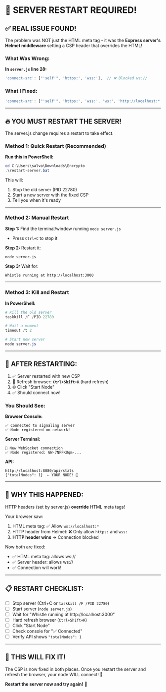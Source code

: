 # 🚨 SERVER RESTART REQUIRED!

## ✅ **REAL ISSUE FOUND!**

The problem was NOT just the HTML meta tag - it was the **Express server's Helmet middleware** setting a CSP header that overrides the HTML!

### **What Was Wrong:**

**In `server.js` line 28:**
```javascript
'connect-src': ["'self'", 'https:', 'wss:'],  // ❌ Blocked ws://
```

### **What I Fixed:**

```javascript
'connect-src': ["'self'", 'https:', 'wss:', 'ws:', 'http://localhost:*', 'ws://localhost:*'],  // ✅ Now allows ws://
```

---

## 🔥 **YOU MUST RESTART THE SERVER!**

The server.js change requires a restart to take effect.

### **Method 1: Quick Restart (Recommended)**

**Run this in PowerShell:**
```powershell
cd C:\Users\salva\Downloads\Encrypto
.\restart-server.bat
```

This will:
1. Stop the old server (PID 22780)
2. Start a new server with the fixed CSP
3. Tell you when it's ready

---

### **Method 2: Manual Restart**

**Step 1:** Find the terminal/window running `node server.js`
- Press `Ctrl+C` to stop it

**Step 2:** Restart it:
```bash
node server.js
```

**Step 3:** Wait for:
```
Whistle running at http://localhost:3000
```

---

### **Method 3: Kill and Restart**

**In PowerShell:**
```powershell
# Kill the old server
taskkill /F /PID 22780

# Wait a moment
timeout /t 2

# Start new server
node server.js
```

---

## 🚀 **AFTER RESTARTING:**

1. ✅ Server restarted with new CSP
2. 🔄 Refresh browser: **`Ctrl+Shift+R`** (hard refresh)
3. 🌐 Click "Start Node"
4. ✅ Should connect now!

### **You Should See:**

**Browser Console:**
```
✅ Connected to signaling server
✅ Node registered on network!
```

**Server Terminal:**
```
🔌 New WebSocket connection
✅ Node registered: GW-7NFFKUqm-...
```

**API:**
```
http://localhost:8080/api/stats
{"totalNodes": 1}  ← YOUR NODE! 🎉
```

---

## 🎯 **WHY THIS HAPPENED:**

HTTP headers (set by server.js) **override** HTML meta tags!

Your browser saw:
1. HTML meta tag: ✅ Allow `ws://localhost:*`
2. HTTP header from Helmet: ❌ Only allow `https:` and `wss:`
3. **HTTP header wins** → Connection blocked

Now both are fixed:
- ✅ HTML meta tag: allows ws://
- ✅ Server header: allows ws://
- ✅ Connection will work!

---

## 📋 **RESTART CHECKLIST:**

- [ ] Stop server (Ctrl+C or `taskkill /F /PID 22780`)
- [ ] Start server (`node server.js`)
- [ ] Wait for "Whistle running at http://localhost:3000"
- [ ] Hard refresh browser (`Ctrl+Shift+R`)
- [ ] Click "Start Node"
- [ ] Check console for "✅ Connected"
- [ ] Verify API shows `"totalNodes": 1`

---

## 🎉 **THIS WILL FIX IT!**

The CSP is now fixed in both places. Once you restart the server and refresh the browser, your node WILL connect! 💯

**Restart the server now and try again!** 🚀

